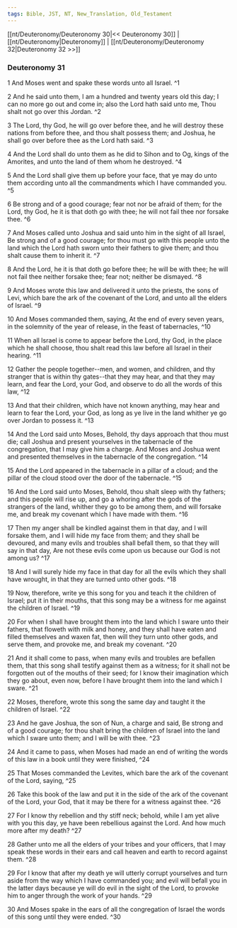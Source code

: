 ```yaml
---
tags: Bible, JST, NT, New_Translation, Old_Testament
---
```


[[nt/Deuteronomy/Deuteronomy 30|<< Deuteronomy 30]] | [[nt/Deuteronomy|Deuteronomy]] | [[nt/Deuteronomy/Deuteronomy 32|Deuteronomy 32 >>]]

### Deuteronomy 31

1 And Moses went and spake these words unto all Israel.  ^1

2 And he said unto them, I am a hundred and twenty years old this day; I can no more go out and come in; also the Lord hath said unto me, Thou shalt not go over this Jordan.  ^2

3 The Lord, thy God, he will go over before thee, and he will destroy these nations from before thee, and thou shalt possess them; and Joshua, he shall go over before thee as the Lord hath said.  ^3

4 And the Lord shall do unto them as he did to Sihon and to Og, kings of the Amorites, and unto the land of them whom he destroyed.  ^4

5 And the Lord shall give them up before your face, that ye may do unto them according unto all the commandments which I have commanded you.  ^5

6 Be strong and of a good courage; fear not nor be afraid of them; for the Lord, thy God, he it is that doth go with thee; he will not fail thee nor forsake thee.  ^6

7 And Moses called unto Joshua and said unto him in the sight of all Israel, Be strong and of a good courage; for thou must go with this people unto the land which the Lord hath sworn unto their fathers to give them; and thou shalt cause them to inherit it.  ^7

8 And the Lord, he it is that doth go before thee; he will be with thee; he will not fail thee neither forsake thee; fear not; neither be dismayed.  ^8

9 And Moses wrote this law and delivered it unto the priests, the sons of Levi, which bare the ark of the covenant of the Lord, and unto all the elders of Israel.  ^9

10 And Moses commanded them, saying, At the end of every seven years, in the solemnity of the year of release, in the feast of tabernacles,  ^10

11 When all Israel is come to appear before the Lord, thy God, in the place which he shall choose, thou shalt read this law before all Israel in their hearing.  ^11

12 Gather the people together\--men, and women, and children, and thy stranger that is within thy gates\--that they may hear, and that they may learn, and fear the Lord, your God, and observe to do all the words of this law,  ^12

13 And that their children, which have not known anything, may hear and learn to fear the Lord, your God, as long as ye live in the land whither ye go over Jordan to possess it.  ^13

14 And the Lord said unto Moses, Behold, thy days approach that thou must die; call Joshua and present yourselves in the tabernacle of the congregation, that I may give him a charge. And Moses and Joshua went and presented themselves in the tabernacle of the congregation.  ^14

15 And the Lord appeared in the tabernacle in a pillar of a cloud; and the pillar of the cloud stood over the door of the tabernacle.  ^15

16 And the Lord said unto Moses, Behold, thou shalt sleep with thy fathers; and this people will rise up, and go a whoring after the gods of the strangers of the land, whither they go to be among them, and will forsake me, and break my covenant which I have made with them.  ^16

17 Then my anger shall be kindled against them in that day, and I will forsake them, and I will hide my face from them; and they shall be devoured, and many evils and troubles shall befall them, so that they will say in that day, Are not these evils come upon us because our God is not among us?  ^17

18 And I will surely hide my face in that day for all the evils which they shall have wrought, in that they are turned unto other gods.  ^18

19 Now, therefore, write ye this song for you and teach it the children of Israel; put it in their mouths, that this song may be a witness for me against the children of Israel.  ^19

20 For when I shall have brought them into the land which I sware unto their fathers, that floweth with milk and honey, and they shall have eaten and filled themselves and waxen fat, then will they turn unto other gods, and serve them, and provoke me, and break my covenant.  ^20

21 And it shall come to pass, when many evils and troubles are befallen them, that this song shall testify against them as a witness; for it shall not be forgotten out of the mouths of their seed; for I know their imagination which they go about, even now, before I have brought them into the land which I sware.  ^21

22 Moses, therefore, wrote this song the same day and taught it the children of Israel.  ^22

23 And he gave Joshua, the son of Nun, a charge and said, Be strong and of a good courage; for thou shalt bring the children of Israel into the land which I sware unto them; and I will be with thee.  ^23

24 And it came to pass, when Moses had made an end of writing the words of this law in a book until they were finished,  ^24

25 That Moses commanded the Levites, which bare the ark of the covenant of the Lord, saying,  ^25

26 Take this book of the law and put it in the side of the ark of the covenant of the Lord, your God, that it may be there for a witness against thee.  ^26

27 For I know thy rebellion and thy stiff neck; behold, while I am yet alive with you this day, ye have been rebellious against the Lord. And how much more after my death?  ^27

28 Gather unto me all the elders of your tribes and your officers, that I may speak these words in their ears and call heaven and earth to record against them.  ^28

29 For I know that after my death ye will utterly corrupt yourselves and turn aside from the way which I have commanded you; and evil will befall you in the latter days because ye will do evil in the sight of the Lord, to provoke him to anger through the work of your hands.  ^29

30 And Moses spake in the ears of all the congregation of Israel the words of this song until they were ended.  ^30

 

